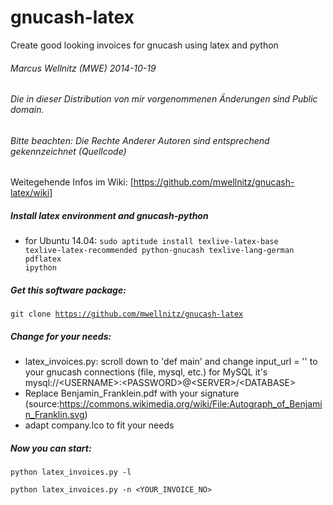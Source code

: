 gnucash-latex
=============

Create good looking invoices for gnucash using latex and python

###### Marcus Wellnitz (MWE) 2014-10-19
###### Die in dieser Distribution von mir vorgenommenen Änderungen sind Public domain. 
###### Bitte beachten: Die Rechte Anderer Autoren sind entsprechend gekennzeichnet (Quellcode)
Weitegehende Infos im Wiki: [https://github.com/mwellnitz/gnucash-latex/wiki]

##### Install latex environment and gnucash-python
* for Ubuntu 14.04: <code>sudo aptitude install texlive-latex-base texlive-latex-recommended python-gnucash texlive-lang-german pdflatex ipython</code>

##### Get this software package:
<code>git clone https://github.com/mwellnitz/gnucash-latex</code>

##### Change for your needs:
* latex_invoices.py: scroll down to 'def main' and change input_url = '' to your gnucash connections (file, mysql, etc.) for MySQL it's mysql://\<USERNAME>:\<PASSWORD>@\<SERVER>/\<DATABASE>
* Replace Benjamin_Franklein.pdf with your signature (source:https://commons.wikimedia.org/wiki/File:Autograph_of_Benjamin_Franklin.svg)
* adapt company.lco to fit your needs

##### Now you can start:
<code>python latex_invoices.py -l</code>

<code>python latex_invoices.py -n <YOUR_INVOICE_NO></code>
